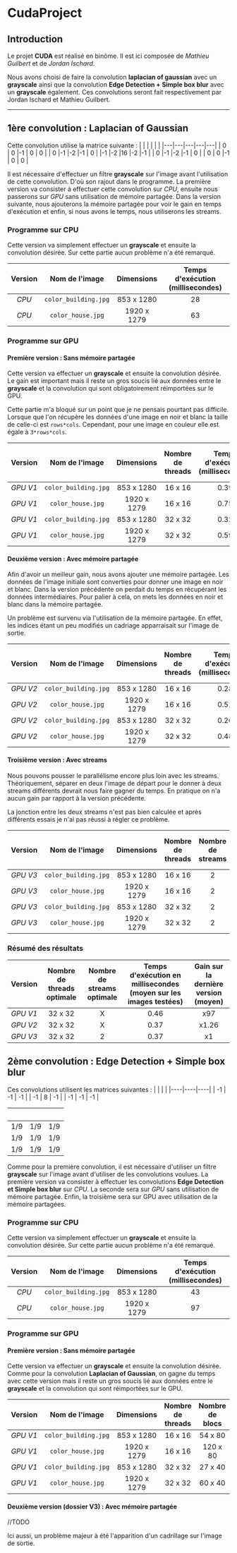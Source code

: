 # CudaProject

## Introduction

Le projet **CUDA** est réalisé en binôme. Il est ici composée de *Mathieu Guilbert* et de *Jordan Ischard*.

Nous avons choisi de faire la convolution **laplacian of gaussian** avec un **grayscale** ainsi que la convolution **Edge Detection + Simple box blur** avec un **grayscale** également.
Ces convolutions seront fait respectivement par Jordan Ischard et Mathieu Guilbert.

---

## 1ère convolution : **Laplacian of Gaussian**

Cette convolution utilise la matrice suivante :
|   |   |   |   |   |
|---|---|---|---|---|
| 0 | 0 |-1 | 0 | 0 |
| 0 |-1 |-2 |-1 | 0 |
|-1 |-2 |16 |-2 |-1 |
| 0 |-1 |-2 |-1 | 0 |
| 0 | 0 |-1 | 0 | 0 |

Il est nécessaire d'effectuer un filtre **grayscale** sur l'image avant l'utilisation de cette convolution. D'où son rajout dans le programme. La première version va consister à effectuer cette convolution sur *CPU*, ensuite nous passerons sur *GPU* sans utilisation de mémoire partagée. 
Dans la version suivante, nous ajouterons la mémoire partagée pour voir le gain en temps d'exécution et enfin, si nous avons le temps, nous utiliserons les streams.

### Programme sur CPU

Cette version va simplement effectuer un **grayscale** et ensuite la convolution désirée. Sur cette partie aucun problème n'a été remarqué.

| Version | Nom de l'image | Dimensions | Temps d'exécution (millisecondes) |
| :--: | :--: | :--: | :--: |
| *CPU* | `color_building.jpg` | 853 x 1280 | 28 |
| *CPU* | `color_house.jpg` | 1920 x 1279 | 63 |

### Programme sur GPU

#### Première version : Sans mémoire partagée

Cette version va effectuer un **grayscale** et ensuite la convolution désirée.
Le gain est important mais il reste un gros soucis lié aux données entre le **grayscale** et la convolution qui sont obligatoirement réimportées sur le GPU.

Cette partie m'a bloqué sur un point que je ne pensais pourtant pas difficile. Lorsque que l'on récupère les données d'une image en noir et blanc la taille de celle-ci est `rows*cols`.
Cependant, pour une image en couleur elle est égale à `3*rows*cols`.

| Version | Nom de l'image | Dimensions | Nombre de threads | Temps d'exécution (millisecondes) | Gain sur la dernière version
| :--: | :--: | :--: | :--: | :--: | :--: |
| *GPU V1* | `color_building.jpg` | 853 x 1280 | 16 x 16 | 0.39 | x70 |
| *GPU V1* | `color_house.jpg` | 1920 x 1279 | 16 x 16 | 0.75 | x84 |
| *GPU V1* | `color_building.jpg` | 853 x 1280 | 32 x 32 | 0.32 | x84 |
| *GPU V1* | `color_house.jpg` | 1920 x 1279 | 32 x 32 | 0.59 | x105 |

#### Deuxième version : Avec mémoire partagée

Afin d'avoir un meilleur gain, nous avons ajouter une mémoire partagée. Les données de l'image initiale sont converties pour donner une image en noir et blanc. Dans la version précédente on perdait du temps en récupérant les données intermédiaires.
Pour palier à cela, on mets les données en noir et blanc dans la mémoire partagée.

Un problème est survenu via l'utilisation de la mémoire partagée. En effet, les indices étant un peu modifiés un cadriage apparraisait sur l'image de sortie.

| Version | Nom de l'image | Dimensions | Nombre de threads | Temps d'exécution (millisecondes) | Gain sur la dernière version
| :--: | :--: | :--: | :--: | :--: | :--: |
| *GPU V2* | `color_building.jpg` | 853 x 1280 | 16 x 16 | 0.28 | x1.43 |
| *GPU V2* | `color_house.jpg` | 1920 x 1279 | 16 x 16 | 0.51 | x1.47 |
| *GPU V2* | `color_building.jpg` | 853 x 1280 | 32 x 32 | 0.26 | x1.27 |
| *GPU V2* | `color_house.jpg` | 1920 x 1279 | 32 x 32 | 0.48 | x1.25 |

#### Troisième version : Avec streams

Nous pouvons pousser le parallélisme encore plus loin avec les streams. Théoriquement, séparer en deux l'image de départ pour le donner à deux streams différents devrait nous faire gagner du temps. En pratique on n'a aucun gain par rapport à la version précédente.

La jonction entre les deux streams n'est pas bien calculée et après différents essais je n'ai pas réussi à régler ce problème.

| Version | Nom de l'image | Dimensions | Nombre de threads | Nombre de streams | Temps d'exécution (millisecondes) | Gain sur la dernière version
| :--: | :--: | :--: | :--: | :--: | :--: | :--: |
| *GPU V3* | `color_building.jpg` | 853 x 1280 | 16 x 16 | 2 | 0.28 | x1 |
| *GPU V3* | `color_house.jpg` | 1920 x 1279 | 16 x 16 | 2 | 0.51 | x1 |
| *GPU V3* | `color_building.jpg` | 853 x 1280 | 32 x 32 | 2 | 0.26 | x1 |
| *GPU V3* | `color_house.jpg` | 1920 x 1279 | 32 x 32 | 2 | 0.48 | x1 |

### Résumé des résultats

| Version | Nombre de threads optimale | Nombre de streams optimale | Temps d'exécution en millisecondes (moyen sur les images testées) | Gain sur la dernière version (moyen)
| :--: | :--: | :--: | :--: | :--: |
| *GPU V1* | 32 x 32 | X | 0.46 | x97 |
| *GPU V2* | 32 x 32 | X | 0.37 | x1.26 |
| *GPU V3* | 32 x 32 | 2 | 0.37 | x1 |





## 2ème convolution : **Edge Detection + Simple box blur**

Ces convolutions utilisent les matrices suivantes :
|    |    |    |
|----|----|----|
| -1 | -1 | -1 |
| -1 |  8 | -1 |
| -1 | -1 | -1 |

|     |     |     |
|-----|-----|-----|
| 1/9 | 1/9 | 1/9 |
| 1/9 | 1/9 | 1/9 |
| 1/9 | 1/9 | 1/9 |

Comme pour la première convolution, il est nécessaire d'utiliser un filtre **grayscale** sur l'image avant d'utiliser de les convolutions voulues.
La première version va consister à effectuer les convolutions **Edge Detection et Simple box blur** sur *CPU*. La seconde sera sur *GPU* sans utilisation de mémoire partagée.
Enfin, la troisième sera sur GPU avec utilisation de la mémoire partagées.

### Programme sur CPU

Cette version va simplement effectuer un **grayscale** et ensuite la convolution désirée. Sur cette partie aucun problème n'a été remarqué.

| Version | Nom de l'image | Dimensions | Temps d'exécution (millisecondes) |
| :--: | :--: | :--: | :--: |
| *CPU* | `color_building.jpg` | 853 x 1280 | 43 |
| *CPU* | `color_house.jpg`   | 1920 x 1279 | 97 |


### Programme sur GPU

#### Première version : Sans mémoire partagée

Cette version va effectuer un **grayscale** et ensuite la convolution désirée.
Comme pour la convolution **Laplacian of Gaussian**, on gagne du temps avec cette version mais il reste un gros soucis lié aux données entre le **grayscale** et la convolution qui sont réimportées sur le GPU.

| Version | Nom de l'image | Dimensions | Nombre de threads | Nombre de blocs | Temps d'exécution (millisecondes)
| :--: | :--: | :--: | :--: | :--: | :--: |
| *GPU V1* | `color_building.jpg` | 853 x 1280 | 16 x 16 | 54 x 80 | 0.49 |
| *GPU V1* | `color_house.jpg`  | 1920 x 1279 | 16 x 16 | 120 x 80 | 0.95 |
| *GPU V1* | `color_building.jpg` | 853 x 1280 | 32 x 32 | 27 x 40 | 0.41 |
| *GPU V1* | `color_house.jpg`  | 1920 x 1279 | 32 x 32 | 60 x 40 | 0.78 |


#### Deuxième version (dossier V3) : Avec mémoire partagée

//TODO

Ici aussi, un problème majeur à été l'apparition d'un cadrillage sur l'image de sortie.
